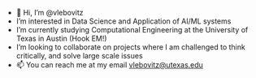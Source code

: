- 👋 Hi, I’m @vlebovitz
- I’m interested in Data Science and Application of AI/ML systems 
- I’m currently studying Computational Engineering at the University of Texas in Austin (Hook EM!)
- I’m looking to collaborate on projects where I am challenged to think critically, and solve large scale issues
- 📫 You can reach me at my email vlebovitz@utexas.edu

<!---
vlebovitz/vlebovitz is a ✨ special ✨ repository because its `README.md` (this file) appears on your GitHub profile.
You can click the Preview link to take a look at your changes.
--->
